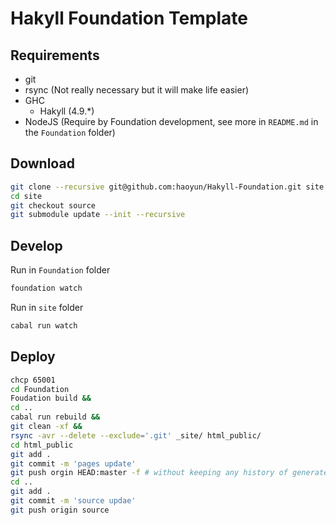 Hakyll Foundation Template
==========================

## Requirements

* git
* rsync (Not really necessary but it will make life easier)
* GHC
  - Hakyll (4.9.*)
* NodeJS (Require by Foundation development, see more in `README.md` in the `Foundation` folder)

## Download ##

```bash
git clone --recursive git@github.com:haoyun/Hakyll-Foundation.git site
cd site
git checkout source
git submodule update --init --recursive
```

## Develop ##

Run in `Foundation` folder
```bash
foundation watch
```

Run in `site` folder
```bash
cabal run watch
```

## Deploy ##

```bash
chcp 65001
cd Foundation
Foudation build &&
cd ..
cabal run rebuild &&
git clean -xf &&
rsync -avr --delete --exclude='.git' _site/ html_public/
cd html_public
git add .
git commit -m 'pages update'
git push orgin HEAD:master -f # without keeping any history of generated pages
cd ..
git add .
git commit -m 'source updae'
git push origin source
```

